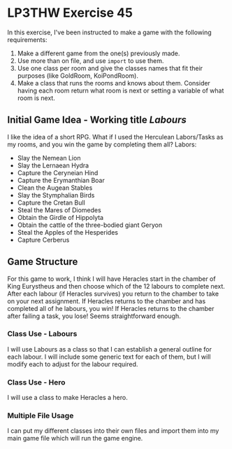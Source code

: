 # LP3THW Exercise 45
In this exercise, I've been instructed to make a game with the following requirements:
1. Make a different game from the one(s) previously made.
2. Use more than on file, and use `import` to use them.
3. Use one class per room and give the classes names that fit their purposes
 (like GoldRoom, KoiPondRoom).
4. Make a class that runs the rooms and knows about them. Consider having each room
return what room is next or setting a variable of what room is next.

## Initial Game Idea - Working title *Labours*
I like the idea of a short RPG. What if I used the Herculean Labors/Tasks as my rooms,
and you win the game by completing them all?
Labors:
- Slay the Nemean Lion
- Slay the Lernaean Hydra
- Capture the Ceryneian Hind
- Capture the Erymanthian Boar
- Clean the Augean Stables
- Slay the Stymphalian Birds
- Capture the Cretan Bull
- Steal the Mares of Diomedes
- Obtain the Girdle of Hippolyta
- Obtain the cattle of the three-bodied giant Geryon
- Steal the Apples of the Hesperides
- Capture Cerberus

## Game Structure
For this game to work, I think I will have Heracles start in the chamber of King
Eurystheus and then choose which of the 12 labours to complete next. After each labour
(if Heracles survives) you return to the chamber to take on your next assignment. If
Heracles returns to the chamber and has completed all of he labours, you win! If
Heracles returns to the chamber after failing a task, you lose! Seems straightforward
enough.

### Class Use - Labours
I will use Labours as a class so that I can establish a general outline for each labour.
I will include some generic text for each of them, but I will modify each to adjust for
the labour required.

### Class Use - Hero
I will use a class to make Heracles a hero.

### Multiple File Usage
I can put my different classes into their own files and import them into my main game
file which will run the game engine.
